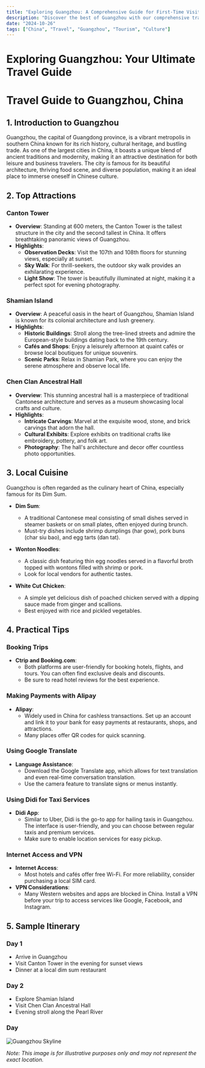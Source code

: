 ```yaml
---
title: "Exploring Guangzhou: A Comprehensive Guide for First-Time Visitors"
description: "Discover the best of Guangzhou with our comprehensive travel guide. Explore top attractions, savor local cuisine, and get insider tips for an unforgettable Chinese adventure."
date: "2024-10-26"
tags: ["China", "Travel", "Guangzhou", "Tourism", "Culture"]
---
```


# Exploring Guangzhou: Your Ultimate Travel Guide

# Travel Guide to Guangzhou, China

## 1. Introduction to Guangzhou
Guangzhou, the capital of Guangdong province, is a vibrant metropolis in southern China known for its rich history, cultural heritage, and bustling trade. As one of the largest cities in China, it boasts a unique blend of ancient traditions and modernity, making it an attractive destination for both leisure and business travelers. The city is famous for its beautiful architecture, thriving food scene, and diverse population, making it an ideal place to immerse oneself in Chinese culture.

## 2. Top Attractions

### Canton Tower
- **Overview**: Standing at 600 meters, the Canton Tower is the tallest structure in the city and the second tallest in China. It offers breathtaking panoramic views of Guangzhou.
- **Highlights**:
  - **Observation Decks**: Visit the 107th and 108th floors for stunning views, especially at sunset.
  - **Sky Walk**: For thrill-seekers, the outdoor sky walk provides an exhilarating experience.
  - **Light Show**: The tower is beautifully illuminated at night, making it a perfect spot for evening photography.

### Shamian Island
- **Overview**: A peaceful oasis in the heart of Guangzhou, Shamian Island is known for its colonial architecture and lush greenery.
- **Highlights**:
  - **Historic Buildings**: Stroll along the tree-lined streets and admire the European-style buildings dating back to the 19th century.
  - **Cafés and Shops**: Enjoy a leisurely afternoon at quaint cafés or browse local boutiques for unique souvenirs.
  - **Scenic Parks**: Relax in Shamian Park, where you can enjoy the serene atmosphere and observe local life.

### Chen Clan Ancestral Hall
- **Overview**: This stunning ancestral hall is a masterpiece of traditional Cantonese architecture and serves as a museum showcasing local crafts and culture.
- **Highlights**:
  - **Intricate Carvings**: Marvel at the exquisite wood, stone, and brick carvings that adorn the hall.
  - **Cultural Exhibits**: Explore exhibits on traditional crafts like embroidery, pottery, and folk art.
  - **Photography**: The hall's architecture and decor offer countless photo opportunities.

## 3. Local Cuisine
Guangzhou is often regarded as the culinary heart of China, especially famous for its Dim Sum.

- **Dim Sum**: 
  - A traditional Cantonese meal consisting of small dishes served in steamer baskets or on small plates, often enjoyed during brunch.
  - Must-try dishes include shrimp dumplings (har gow), pork buns (char siu bao), and egg tarts (dan tat).

- **Wonton Noodles**: 
  - A classic dish featuring thin egg noodles served in a flavorful broth topped with wontons filled with shrimp or pork.
  - Look for local vendors for authentic tastes.

- **White Cut Chicken**: 
  - A simple yet delicious dish of poached chicken served with a dipping sauce made from ginger and scallions.
  - Best enjoyed with rice and pickled vegetables.

## 4. Practical Tips

### Booking Trips
- **Ctrip and Booking.com**: 
  - Both platforms are user-friendly for booking hotels, flights, and tours. You can often find exclusive deals and discounts.
  - Be sure to read hotel reviews for the best experience.

### Making Payments with Alipay
- **Alipay**: 
  - Widely used in China for cashless transactions. Set up an account and link it to your bank for easy payments at restaurants, shops, and attractions.
  - Many places offer QR codes for quick scanning.

### Using Google Translate
- **Language Assistance**: 
  - Download the Google Translate app, which allows for text translation and even real-time conversation translation.
  - Use the camera feature to translate signs or menus instantly.

### Using Didi for Taxi Services
- **Didi App**: 
  - Similar to Uber, Didi is the go-to app for hailing taxis in Guangzhou. The interface is user-friendly, and you can choose between regular taxis and premium services.
  - Make sure to enable location services for easy pickup.

### Internet Access and VPN
- **Internet Access**: 
  - Most hotels and cafés offer free Wi-Fi. For more reliability, consider purchasing a local SIM card.
- **VPN Considerations**: 
  - Many Western websites and apps are blocked in China. Install a VPN before your trip to access services like Google, Facebook, and Instagram.

## 5. Sample Itinerary

### Day 1
- Arrive in Guangzhou
- Visit Canton Tower in the evening for sunset views
- Dinner at a local dim sum restaurant

### Day 2
- Explore Shamian Island
- Visit Chen Clan Ancestral Hall
- Evening stroll along the Pearl River

### Day

<img src="https://source.unsplash.com/1600x900/?Guangzhou,cityscape" alt="Guangzhou Skyline" loading="lazy">

*Note: This image is for illustrative purposes only and may not represent the exact location.*

